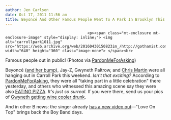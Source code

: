 ```yaml
---
author: Jen Carlson
date: Oct 17, 2011 11:56 am
title: Beyoncé And Other Famous People Went To A Park In Brooklyn This Weekend
---
```


	
										<p><span class="mt-enclosure mt-enclosure-image" style="display: inline;"> <img alt="carrollpark1011.jpg" src="https://web.archive.org/web/20160430150823im_/http://gothamist.com/attachments/arts_jen/carrollpark1011.jpg" width="640" height="360" class="image-none"> </span><br>
<span class="photo_caption">Famous people out in public! (Photos via <a href="https://web.archive.org/web/20160430150823/http://pardonmeforasking.blogspot.com/2011/10/beyonce-jay-z-and-gwyneth-paltrow-in.html">PardonMeForAsking</a>)</span></p>

<p>Beyonc&#xE9; (<a href="https://web.archive.org/web/20160430150823/http://gothamist.com/2011/10/12/beyonce_responds_to_stupid_fake_bab.php">and her bump</a>), Jay-Z, Gwyneth Paltrow, and <a href="https://web.archive.org/web/20160430150823/http://www.imagebam.com/image/5c466e154439721">Chris Martin</a> were all hanging out in Carroll Park this weekend. <em>Isn&apos;t that exciting?</em> According to <a href="https://web.archive.org/web/20160430150823/http://pardonmeforasking.blogspot.com/2011/10/beyonce-jay-z-and-gwyneth-paltrow-in.html">PardonMeForAsking</a>, they were all &quot;taking part in a little celebration&quot; there yesterday, and others who witnessed this amazing scene say they were also <a href="https://web.archive.org/web/20160430150823/http://twitter.com/#!/DianeDixon/status/125693019600072704">EATING PIZZA</a>. <em>It&apos;s just so surreal.</em> If you were there, send us your pics of <a href="https://web.archive.org/web/20160430150823/http://gothamist.com/2011/10/11/alert_someone_bring_gwyneth_paltrow.php">Gwyneth getting wine cooler drunk</a>.</p>

<p>And in other B news: the singer already <a href="https://web.archive.org/web/20160430150823/http://www.pitchfork.com/news/44256-video-beyonce-love-on-top/">has a new video out</a>&#x2014;&quot;Love On Top&quot; brings back the Boy Band days.</p>					
										
									
				